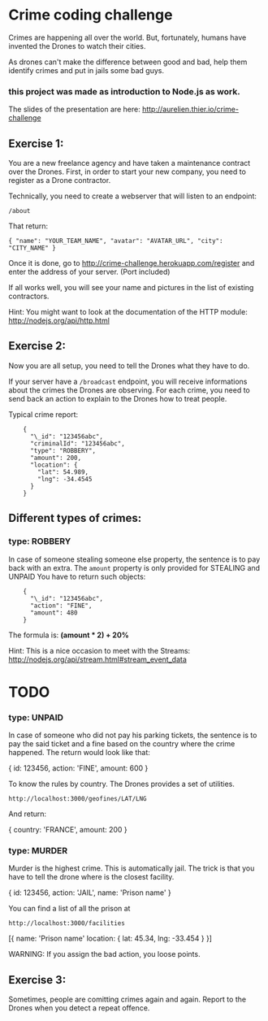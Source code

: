# Crime coding challenge

Crimes are happening all over the world.
But, fortunately, humans have invented the Drones to watch their cities.

As drones can't make the difference between good and bad, help them identify crimes and put in jails some bad guys.

### this project was made as introduction to Node.js as work.

The slides of the presentation are here: http://aurelien.thier.io/crime-challenge

## Exercise 1:

You are a new freelance agency and have taken a maintenance contract over the Drones.
First, in order to start your new company, you need to register as a Drone contractor.

Technically, you need to create a webserver that will listen to an endpoint:

    /about

That return:

    { "name": "YOUR_TEAM_NAME", "avatar": "AVATAR_URL", "city": "CITY_NAME" }

Once it is done, go to http://crime-challenge.herokuapp.com/register and enter the address of your server. (Port included)

If all works well, you will see your name and pictures in the list of existing contractors.

Hint: You might want to look at the documentation of the HTTP module:
      http://nodejs.org/api/http.html

## Exercise 2:

Now you are all setup, you need to tell the Drones what they have to do.

If your server have a ```/broadcast``` endpoint, you will receive informations about the crimes the Drones are observing.
For each crime, you need to send back an action to explain to the Drones how to treat people.

Typical crime report:

        {
          "\_id": "123456abc",
          "criminalId": "123456abc",
          "type": "ROBBERY",
          "amount": 200,
          "location": {
            "lat": 54.989,
            "lng": -34.4545
          }
        }

## Different types of crimes:

### type: ROBBERY

In case of someone stealing someone else property, the sentence is to pay back with an extra.
The ```amount``` property is only provided for STEALING and UNPAID
You have to return such objects:

        {
          "\_id": "123456abc",
          "action": "FINE",
          "amount": 480
        }

The formula is: __(amount * 2) + 20%__

Hint: This is a nice occasion to meet with the Streams:
      http://nodejs.org/api/stream.html#stream_event_data

# TODO

### type: UNPAID

In case of someone who did not pay his parking tickets, the sentence is to pay the said ticket and a fine based on the country where the crime happened.
The return would look like that:

{
  id: 123456,
  action: 'FINE',
  amount: 600
}

To know the rules by country. The Drones provides a set of utilities.

    http://localhost:3000/geofines/LAT/LNG

And return:

{
  country: 'FRANCE',
  amount: 200
}

### type: MURDER

Murder is the highest crime. This is automatically jail.
The trick is that you have to tell the drone where is the closest facility.

{
  id: 123456,
  action: 'JAIL',
  name: 'Prison name'
}

You can find a list of all the prison at

    http://localhost:3000/facilities

[{
  name: 'Prison name'
  location: {
    lat: 45.34,
    lng: -33.454
  }
}]

WARNING: If you assign the bad action, you loose points.

## Exercise 3:

Sometimes, people are comitting crimes again and again.
Report to the Drones when you detect a repeat offence.
